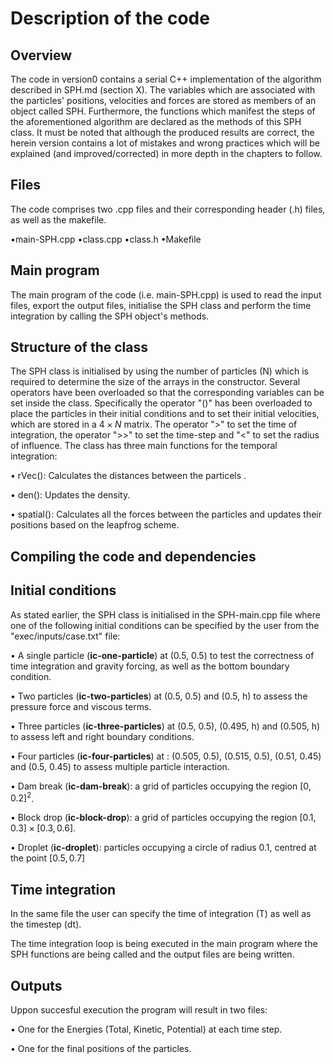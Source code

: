 # Description of the code

## Overview

The code in version0 contains a serial C++ implementation of the algorithm described in SPH.md (section X). The variables which are associated with the particles' positions, velocities and forces are stored as members of an object called SPH. Furthermore, the functions which manifest the steps of the aforementioned algorithm are declared as the methods of this SPH class. It must be noted that although the produced results are correct, the herein version contains a lot of mistakes and wrong practices which will be explained (and improved/corrected) in more depth in the chapters to follow. 

## Files
The code comprises two .cpp files and their corresponding header (.h) files, as well as the makefile. 

•main-SPH.cpp 
•class.cpp
•class.h
•Makefile

## Main program

The main program of the code (i.e. main-SPH.cpp) is used to read the input files, export the output files, initialise the SPH class and perform the time integration by calling the SPH object's methods.

## Structure of the class

The SPH class is initialised by using the number of particles (N) which is required to determine the size of the arrays in the constructor. Several operators have been overloaded so that the corresponding variables can be set inside the class. Specifically the operator "()" has been overloaded to place the particles in their initial conditions and to set their initial velocities, which are stored in a $4\times N$ matrix. The operator ">" to set the time of integration, the operator ">>" to set the time-step and "<" to set the radius of influence. The class has three main functions for the temporal integration:

• rVec(): Calculates the distances between the particels .

• den(): Updates the density.

• spatial(): Calculates all the forces between the particles and updates their positions based on the leapfrog scheme. 

## Compiling the code and dependencies

## Initial conditions
As stated earlier, the SPH class is initialised in the SPH-main.cpp file where one of the following initial conditions can be specified by the user from the "exec/inputs/case.txt" file:

• A single particle (**ic-one-particle**) at (0.5, 0.5) to test the correctness of time integration and gravity forcing, as well as the bottom boundary condition.

• Two particles (**ic-two-particles**) at (0.5, 0.5) and (0.5, h) to assess the pressure force and viscous terms. 

• Three particles (**ic-three-particles**) at (0.5, 0.5), (0.495, h) and (0.505, h) to assess left and right boundary conditions. 

•  Four particles (**ic-four-particles**) at : (0.505, 0.5), (0.515, 0.5), (0.51, 0.45) and (0.5, 0.45) to assess multiple particle interaction.

•  Dam break (**ic-dam-break**): a grid of particles occupying the region $[0,0.2]^2$.

•  Block drop (**ic-block-drop**): a grid of particles occupying the region $[0.1,0.3]\times[0.3,0.6]$.

•  Droplet (**ic-droplet**): particles occupying a circle of radius 0.1, centred at the point $[0.5,0.7]$

## Time integration
In the same file the user can specify the time of integration (T) as well as the timestep (dt).

The time integration loop is being executed in the main program where the SPH functions are being called and the output files are being written. 

## Outputs

Uppon succesful execution the program will result in two files:

• One for the Energies (Total, Kinetic, Potential) at each time step.

• One for the final positions of the particles.



